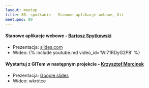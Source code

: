 ```yaml
---
layout: meetup
title: 80. spotkanie - Stanowe aplikacje webowe, Git
meetupno: 80
---
```


#### Stanowe aplikacje webowe - [Bartosz Spytkowski](https://twitter.com/Horusiath)
* Prezentacja: [slides.com](http://slides.com/horusiath/actor-model-event-sourcing)
* Wideo: {% include youtube.md video_id='WI71RDyG2P8' %}

#### Wystartuj z GITem w następnym projekcie - [Krzysztof Morcinek](https://twitter.com/kmorcinek)
* Prezentacja: [Google slides](http://kmorcinek.github.io/presentations/git-in-next-project-wrocnet-2015.html)
* Wideo: wkrótce
